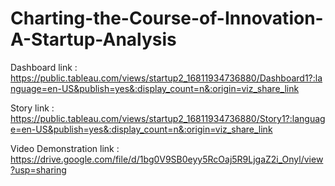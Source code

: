 # Charting-the-Course-of-Innovation-A-Startup-Analysis

Dashboard link :  https://public.tableau.com/views/startup2_16811934736880/Dashboard1?:language=en-US&publish=yes&:display_count=n&:origin=viz_share_link

Story link : https://public.tableau.com/views/startup2_16811934736880/Story1?:language=en-US&publish=yes&:display_count=n&:origin=viz_share_link

Video Demonstration link : https://drive.google.com/file/d/1bg0V9SB0eyy5RcOaj5R9LjgaZ2i_Onyl/view?usp=sharing
